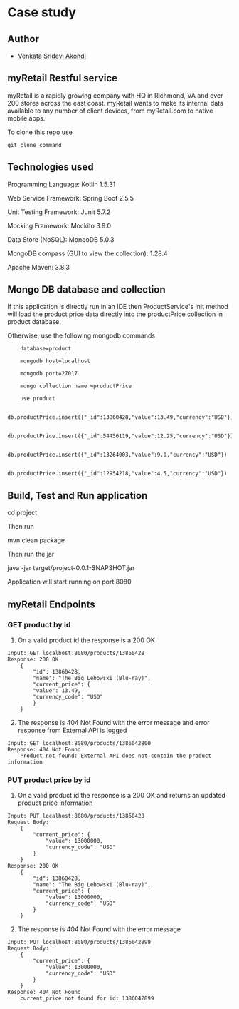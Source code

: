 # Case study 

## Author
- [Venkata Sridevi Akondi](https://github.com/SrideviAkondi)

## myRetail Restful service

myRetail is a rapidly growing company with HQ in Richmond, VA and over 200 stores across the east coast. myRetail wants to make its internal data available to any number of client devices, from myRetail.com to native mobile apps.

To clone this repo use 

```git clone command ```

## Technologies used

Programming Language: Kotlin 1.5.31

Web Service Framework: Spring Boot 2.5.5

Unit Testing Framework: Junit 5.7.2

Mocking Framework: Mockito 3.9.0

Data Store (NoSQL): MongoDB 5.0.3

MongoDB compass (GUI to view the collection): 1.28.4

Apache Maven: 3.8.3

## Mongo DB database and collection

If this application is directly run in an IDE then ProductService's init method will load the product price data directly into the productPrice collection in product database.

Otherwise, use the following mongodb commands

```
    database=product
    
    mongodb host=localhost
    
    mongodb port=27017
    
    mongo collection name =productPrice
    
    use product
    
    db.productPrice.insert({"_id":13860428,"value":13.49,"currency":"USD"})
    
    db.productPrice.insert({"_id":54456119,"value":12.25,"currency":"USD"})
    
    db.productPrice.insert({"_id":13264003,"value":9.0,"currency":"USD"})
    
    db.productPrice.insert({"_id":12954218,"value":4.5,"currency":"USD"})
```

## Build, Test and Run application

cd project

Then run

mvn clean package

Then run the jar

java -jar target/project-0.0.1-SNAPSHOT.jar

Application will start running on port 8080


## myRetail Endpoints

### GET product by id

1) On a valid product id the response is a 200 OK

```
Input: GET localhost:8080/products/13860428
Response: 200 OK
    {
        "id": 13860428,
        "name": "The Big Lebowski (Blu-ray)",
        "current_price": {
        "value": 13.49,
        "currency_code": "USD"
        }
    }
```

2) The response is 404 Not Found with the error message and error response from External API is logged

```
Input: GET localhost:8080/products/1386042800
Response: 404 Not Found
    Product not found: External API does not contain the product information
```

### PUT product price by id

1) On a valid product id the response is a 200 OK and returns an updated product price information

```
Input: PUT localhost:8080/products/13860428
Request Body: 
    {
        "current_price": {
            "value": 13000000,
            "currency_code": "USD"
        }
    }
Response: 200 OK
    {
        "id": 13860428,
        "name": "The Big Lebowski (Blu-ray)",
        "current_price": {
            "value": 13000000,
            "currency_code": "USD"
        }
    }
```

2) The response is 404 Not Found with the error message

```
Input: PUT localhost:8080/products/1386042899
Request Body: 
    {
        "current_price": {
            "value": 13000000,
            "currency_code": "USD"
        }
    }
Response: 404 Not Found
    current_price not found for id: 1386042899
```
